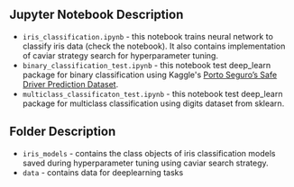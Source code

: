 ## Jupyter Notebook Description
- `iris_classification.ipynb` - this notebook trains neural network to classify iris data (check the notebook). It also contains implementation of caviar strategy search for hyperparameter tuning.
- `binary_classification_test.ipynb` - this notebook test deep_learn package for binary classification using Kaggle's [Porto Seguro’s Safe Driver Prediction Dataset](https://www.kaggle.com/c/porto-seguro-safe-driver-prediction).
- `multiclass_classificaton_test.ipynb` - this notebook test deep_learn package for multiclass classification using digits dataset from sklearn.

## Folder Description
- `iris_models` - contains the class objects of iris classification models saved during hyperparameter tuning using caviar search strategy.
- `data` - contains data for deeplearning tasks
